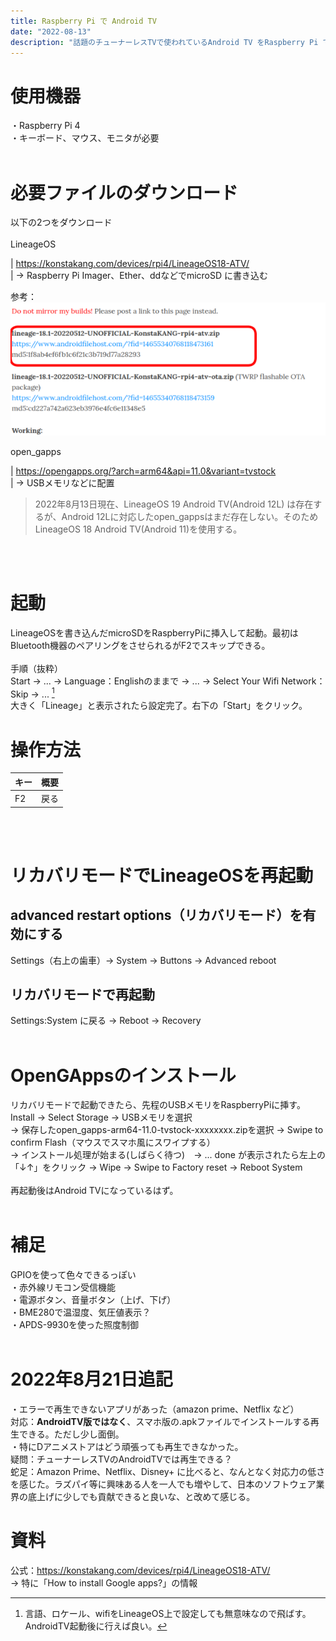 ```yaml
---
title: Raspberry Pi で Android TV
date: "2022-08-13"
description: "話題のチューナーレスTVで使われているAndroid TV をRaspberry Pi で使う。"
---
```


# 使用機器
・Raspberry Pi 4<br>
・キーボード、マウス、モニタが必要<br>
<br>

# 必要ファイルのダウンロード
以下の2つをダウンロード<br/>
<br/>
LineageOS<br/>

|  https://konstakang.com/devices/rpi4/LineageOS18-ATV/<br/>
|  → Raspberry Pi Imager、Ether、ddなどでmicroSD に書き込む<br/>

参考：<br/>
![lieage osの場所の画像](where_lineage_os_is.png)
<br>

open_gapps<br/>

|  https://opengapps.org/?arch=arm64&api=11.0&variant=tvstock<br/>
|  → USBメモリなどに配置

>2022年8月13日現在、LineageOS 19 Android TV(Android 12L) は存在するが、Android 12Lに対応したopen_gappsはまだ存在しない。そのためLineageOS 18 Android TV(Android 11)を使用する。 
<br>
<br>

# 起動
LineageOSを書き込んだmicroSDをRaspberryPiに挿入して起動。最初はBluetooth機器のペアリングをさせられるがF2でスキップできる。<br/>
<br/>
手順（抜粋）<br/>
Start → ... → Language：Englishのままで → ... → Select Your Wifi Network：Skip → ... [^1]<br/>
大きく「Lineage」と表示されたら設定完了。右下の「Start」をクリック。<br/>


[^1]:言語、ロケール、wifiをLineageOS上で設定しても無意味なので飛ばす。AndroidTV起動後に行えば良い。


# 操作方法
|  キー  |  概要  |
| ---- | ---- |
|  F2  | 戻る |
<br>
<br>

# リカバリモードでLineageOSを再起動
## advanced restart options（リカバリモード）を有効にする<br>
Settings（右上の歯車）→  System →  Buttons →  Advanced reboot
## リカバリモードで再起動
Settings:System に戻る →  Reboot → Recovery
<br>
<br>

# OpenGAppsのインストール
リカバリモードで起動できたら、先程のUSBメモリをRaspberryPiに挿す。<br>
Install → Select Storage → USBメモリを選択<br>
→ 保存したopen_gapps-arm64-11.0-tvstock-xxxxxxxx.zipを選択 → Swipe to confirm Flash（マウスでスマホ風にスワイプする）<br>
→ インストール処理が始まる(しばらく待つ)　→ ... done が表示されたら左上の「↓↑」をクリック →  Wipe →  Swipe to Factory reset → Reboot System<br>
<br>
再起動後はAndroid TVになっているはず。
<br>
<br>

# 補足
GPIOを使って色々できるっぽい<br>
・赤外線リモコン受信機能<br>
・電源ボタン、音量ボタン（上げ、下げ）<br>
・BME280で温湿度、気圧値表示？<br>
・APDS-9930を使った照度制御<br>
<br>

# 2022年8月21日追記
・エラーで再生できないアプリがあった（amazon prime、Netflix など）<br>
対応：**AndroidTV版ではなく**、スマホ版の.apkファイルでインストールする再生できる。ただし少し面倒。<br>
・特にDアニメストアはどう頑張っても再生できなかった。<br>
疑問：チューナーレスTVのAndroidTVでは再生できる？<br>
蛇足：Amazon Prime、Netflix、Disney+ に比べると、なんとなく対応力の低さを感じた。ラズパイ等に興味ある人を一人でも増やして、日本のソフトウェア業界の底上げに少しでも貢献できると良いな、と改めて感じる。<br>

# 資料
公式：https://konstakang.com/devices/rpi4/LineageOS18-ATV/<br>
→ 特に「How to install Google apps?」の情報
